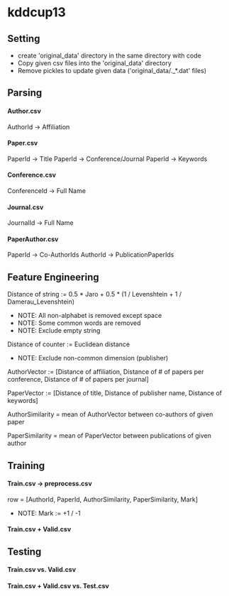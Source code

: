 # kddcup13

## Setting
* create 'original\_data' directory in the same directory with code
* Copy given csv files into the 'original\_data' directory
* Remove pickles to update given data ('original\_data/.\_\*.dat' files)


## Parsing
#### Author.csv
AuthorId -> Affiliation

#### Paper.csv
PaperId -> Title
PaperId -> Conference/Journal
PaperId -> Keywords

#### Conference.csv
ConferenceId -> Full Name

#### Journal.csv
JournalId -> Full Name

#### PaperAuthor.csv
PaperId -> Co-AuthorIds
AuthorId -> PublicationPaperIds


## Feature Engineering
Distance of string := 0.5 * Jaro + 0.5 * (1 / Levenshtein + 1 / Damerau\_Levenshtein)
  * NOTE: All non-alphabet is removed except space
  * NOTE: Some common words are removed
  * NOTE: Exclude empty string

Distance of counter := Euclidean distance
  * NOTE: Exclude non-common dimension (publisher)

AuthorVector := [Distance of affiliation, Distance of # of papers per conference, Distance of # of papers per journal]

PaperVector := [Distance of title, Distance of publisher name, Distance of keywords]

AuthorSimilarity = mean of AuthorVector between co-authors of given paper

PaperSimilarity = mean of PaperVector between publications of given author


## Training
#### Train.csv -> preprocess.csv
row = [AuthorId, PaperId, AuthorSimilarity, PaperSimilarity, Mark]
  * NOTE: Mark := +1 / -1

#### Train.csv + Valid.csv

## Testing
#### Train.csv  vs.  Valid.csv
#### Train.csv + Valid.csv  vs.  Test.csv
